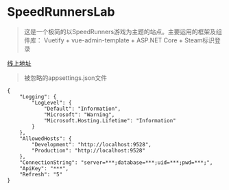 # SpeedRunnersLab
> 这是一个极简的以SpeedRunners游戏为主题的站点。主要运用的框架及组件库： Vuetify + vue-admin-template + ASP.NET Core + Steam标识登录

[线上地址](http://test.tmdsr.cn)

> 被忽略的appsettings.json文件
```
{
    "Logging": {
        "LogLevel": {
            "Default": "Information",
            "Microsoft": "Warning",
            "Microsoft.Hosting.Lifetime": "Information"
        }
    },
    "AllowedHosts": {
        "Development": "http://localhost:9528",
        "Production": "http://localhost:9528"
    },
    "ConnectionString": "server=***;database=***;uid=***;pwd=***;",
    "ApiKey": "***",
    "Refresh": "5"
}
```
